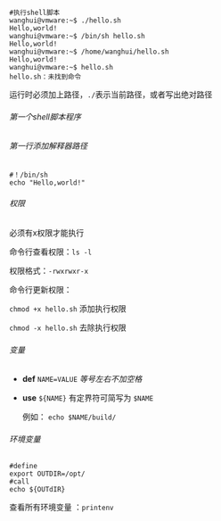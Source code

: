 ```shell
#执行shell脚本
wanghui@vmware:~$ ./hello.sh
Hello,world!
wanghui@vmware:~$ /bin/sh hello.sh
Hello,world!
wanghui@vmware:~$ /home/wanghui/hello.sh
Hello,world!
wanghui@vmware:~$ hello.sh
hello.sh：未找到命令
```

运行时必须加上路径，`./`表示当前路径，或者写出绝对路径

###### 第一个shell脚本程序

###### $第一行添加解释器路径$

```shell
#！/bin/sh 
echo "Hello,world!"
```

###### 权限

必须有x权限才能执行

命令行查看权限：```ls -l```

权限格式：```-rwxrwxr-x ```

命令行更新权限：

```chmod +x hello.sh``` 添加执行权限

```chmod -x hello.sh``` 去除执行权限

###### 变量

- **def** `NAME=VALUE` *等号左右不加空格*

- **use** `${NAME}` 有定界符可简写为 `$NAME` 

	例如： `echo $NAME/build/`

###### 环境变量

```shell
#define 
export OUTDIR=/opt/
#call
echo ${OUTdIR}
```

查看所有环境变量 ：`printenv`

